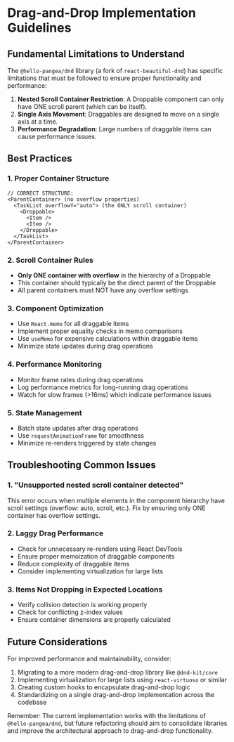 # Drag-and-Drop Implementation Guidelines

## Fundamental Limitations to Understand

The `@hello-pangea/dnd` library (a fork of `react-beautiful-dnd`) has specific limitations that must be followed to ensure proper functionality and performance:

1. **Nested Scroll Container Restriction**: A Droppable component can only have ONE scroll parent (which can be itself).
2. **Single Axis Movement**: Draggables are designed to move on a single axis at a time.
3. **Performance Degradation**: Large numbers of draggable items can cause performance issues.

## Best Practices

### 1. Proper Container Structure

```
// CORRECT STRUCTURE:
<ParentContainer> (no overflow properties)
  <TaskList overflowY="auto"> (the ONLY scroll container)
    <Droppable>
      <Item />
      <Item />
    </Droppable>
  </TaskList>
</ParentContainer>
```

### 2. Scroll Container Rules

- **Only ONE container with overflow** in the hierarchy of a Droppable
- This container should typically be the direct parent of the Droppable
- All parent containers must NOT have any overflow settings

### 3. Component Optimization

- Use `React.memo` for all draggable items
- Implement proper equality checks in memo comparisons
- Use `useMemo` for expensive calculations within draggable items
- Minimize state updates during drag operations

### 4. Performance Monitoring

- Monitor frame rates during drag operations
- Log performance metrics for long-running drag operations
- Watch for slow frames (>16ms) which indicate performance issues

### 5. State Management

- Batch state updates after drag operations
- Use `requestAnimationFrame` for smoothness
- Minimize re-renders triggered by state changes

## Troubleshooting Common Issues

### 1. "Unsupported nested scroll container detected"

This error occurs when multiple elements in the component hierarchy have scroll settings (overflow: auto, scroll, etc.). Fix by ensuring only ONE container has overflow settings.

### 2. Laggy Drag Performance

- Check for unnecessary re-renders using React DevTools
- Ensure proper memoization of draggable components
- Reduce complexity of draggable items
- Consider implementing virtualization for large lists

### 3. Items Not Dropping in Expected Locations

- Verify collision detection is working properly
- Check for conflicting z-index values
- Ensure container dimensions are properly calculated

## Future Considerations

For improved performance and maintainability, consider:

1. Migrating to a more modern drag-and-drop library like `@dnd-kit/core`
2. Implementing virtualization for large lists using `react-virtuoso` or similar
3. Creating custom hooks to encapsulate drag-and-drop logic
4. Standardizing on a single drag-and-drop implementation across the codebase

Remember: The current implementation works with the limitations of `@hello-pangea/dnd`, but future refactoring should aim to consolidate libraries and improve the architectural approach to drag-and-drop functionality.
